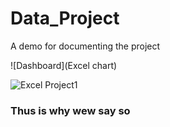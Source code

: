 # Data_Project
A demo for documenting the project

![Dashboard](Excel chart)

![Excel Project1](https://github.com/TheodoreNnah/Data_Project/assets/124718559/f1bd5dc2-0877-4eda-8ea2-12e6f1163b32)




### Thus is why wew say so
